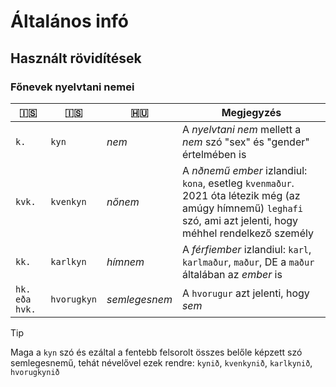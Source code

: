 # Általános infó

## Használt rövidítések

### Főnevek nyelvtani nemei

| 🇮🇸             | 🇮🇸          | 🇭🇺            | Megjegyzés                                                                                                                                                      |
|----------------|-------------|---------------|-----------------------------------------------------------------------------------------------------------------------------------------------------------------|
| `k.`           | `kyn`       | _nem_         | A _nyelvtani nem_ mellett a _nem_ szó "sex" és "gender" értelmében is                                                                                           |
| `kvk.`         | `kvenkyn`   | _nőnem_       | A _nðnemű ember_ izlandiul: `kona`, esetleg `kvenmaður`. 2021 óta létezik még (az amúgy hímnemű) `leghafi` szó, ami azt jelenti, hogy méhhel rendelkező személy |
| `kk.`          | `karlkyn`   | _hímnem_      | A _férfiember_ izlandiul: `karl`, `karlmaður`, `maður`, DE a `maður` általában az _ember_ is                                                                    |
| `hk. eða hvk.` | `hvorugkyn` | _semlegesnem_ | A `hvorugur` azt jelenti, hogy _sem_                                                                                                                            |


> [!TIP]
> Maga a `kyn` szó és ezáltal a fentebb felsorolt összes belőle képzett szó semlegesnemű, tehát névelővel ezek rendre: `kynið`, `kvenkynið`, `karlkynið`, `hvorugkynið`
